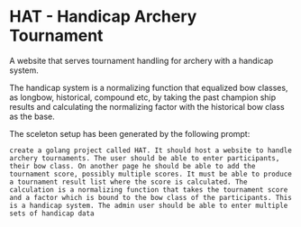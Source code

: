 # HAT - Handicap Archery Tournament

A website that serves tournament handling for archery with a handicap system.

The handicap system is a normalizing function that equalized bow classes, as longbow, historical, compound etc, by taking the past champion ship results and calculating the normalizing factor with the historical bow class as the base.



The sceleton setup has been generated by the following prompt:

`create a golang project called HAT. It should host a website to handle archery tournaments. The user should be able to enter participants, their bow class. On another page he should be able to add the tournament score, possibly multiple scores. It must be able to produce a tournament result list where the score is calculated. The calculation is a normalizing function that takes the tournament score and a factor which is bound to the bow class of the participants. This is a handicap system. The admin user should be able to enter multiple sets of handicap data`
